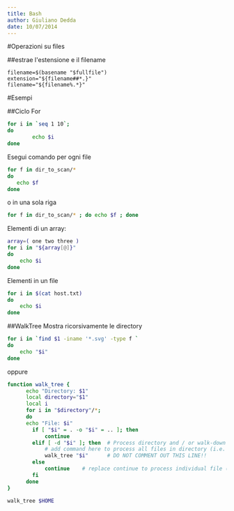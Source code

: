 ```yaml
---
title: Bash
author: Giuliano Dedda 
date: 10/07/2014
---
```


#Operazioni su files

##estrae l'estensione e il filename
```
filename=$(basename "$fullfile")
extension="${filename##*.}"
filename="${filename%.*}"
```

#Esempi


##Ciclo For

```bash
for i in `seq 1 10`;
do
        echo $i
done    
```

Esegui comando per ogni file
```bash
for f in dir_to_scan/* 
do 
   echo $f 
done
```

o in una sola riga
```bash   
for f in dir_to_scan/* ; do echo $f ; done
```

Elementi di un array: 
```bash
array=( one two three )
for i in "${array[@]}"
do
	echo $i
done
```

Elementi in un file
```bash
for i in $(cat host.txt) 
do
	echo $i
done
```

##WalkTree
Mostra ricorsivamente le directory
```bash
for i in `find $1 -iname '*.svg' -type f `
do
    echo "$i"
done
```

oppure 

```bash
function walk_tree {
      echo "Directory: $1"
      local directory="$1"
      local i
      for i in "$directory"/*; 
      do
      echo "File: $i"
        if [ "$i" = . -o "$i" = .. ]; then 
            continue
        elif [ -d "$i" ]; then  # Process directory and / or walk-down into directory
            # add command here to process all files in directory (i.e. ls -l "$i/"*)
            walk_tree "$i"      # DO NOT COMMENT OUT THIS LINE!!
        else
            continue    # replace continue to process individual file (i.e. echo "$i")
        fi
      done
}

walk_tree $HOME
```

